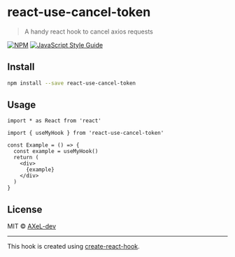# react-use-cancel-token

> A handy react hook to cancel axios requests

[![NPM](https://img.shields.io/npm/v/react-use-cancel-token.svg)](https://www.npmjs.com/package/react-use-cancel-token) [![JavaScript Style Guide](https://img.shields.io/badge/code_style-standard-brightgreen.svg)](https://standardjs.com)

## Install

```bash
npm install --save react-use-cancel-token
```

## Usage

```tsx
import * as React from 'react'

import { useMyHook } from 'react-use-cancel-token'

const Example = () => {
  const example = useMyHook()
  return (
    <div>
      {example}
    </div>
  )
}
```

## License

MIT © [AXeL-dev](https://github.com/AXeL-dev)

---

This hook is created using [create-react-hook](https://github.com/hermanya/create-react-hook).
